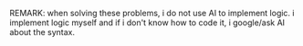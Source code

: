 REMARK: when solving these problems, i do not use AI to implement logic. i implement logic myself and if i don't know how to code it, i google/ask AI about the syntax.
